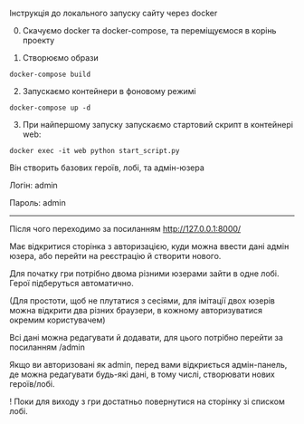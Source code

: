 Інструкція до локального запуску сайту через docker

0. Скачуємо docker та docker-compose, та переміщуємося в корінь проекту

1. Створюємо образи
```
docker-compose build
```

2. Запускаємо контейнери в фоновому режимі
```
docker-compose up -d
```

3. При найпершому запуску запускаємо стартовий скрипт в контейнері web:
```
docker exec -it web python start_script.py
```
Він створить базових героїв, лобі, та адмін-юзера

Логін: admin

Пароль: admin

---

Після чого переходимо за посиланням
http://127.0.0.1:8000/

Має відкритися сторінка з авторизацією, куди можна ввести дані адмін юзера,
або перейти на реєстрацію й створити нового.

Для початку гри потрібно двома різними юзерами зайти в одне лобі.
Герої підберуться автоматично.

(Для простоти, щоб не плутатися з сесіями, для імітації двох юзерів можна відкрити два різних браузери, в кожному авторизуватися окремим користувачем)


Всі дані можна редагувати й додавати, для цього потрібно перейти за посиланням
/admin


Якщо ви авторизовані як admin, перед вами відкриється адмін-панель, де можна редагувати будь-які дані, в тому числі, створювати нових героїв/лобі.

! Поки для виходу з гри достатньо повернутися на сторінку зі списком лобі.

